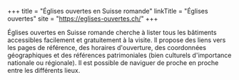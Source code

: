+++
title = "Églises ouvertes en Suisse romande"
linkTitle = "Églises ouvertes"
site = "https://eglises-ouvertes.ch/"
+++

Églises ouvertes en Suisse romande cherche à lister tous les bâtiments accessibles facilement et gratuitement à la visite. Il propose des liens vers les pages de référence, des horaires d'ouverture, des coordonnées géographiques et des références patrimoniales (bien culturels d'importance nationale ou régionale). Il est possible de naviguer de proche en proche entre les différents lieux.
